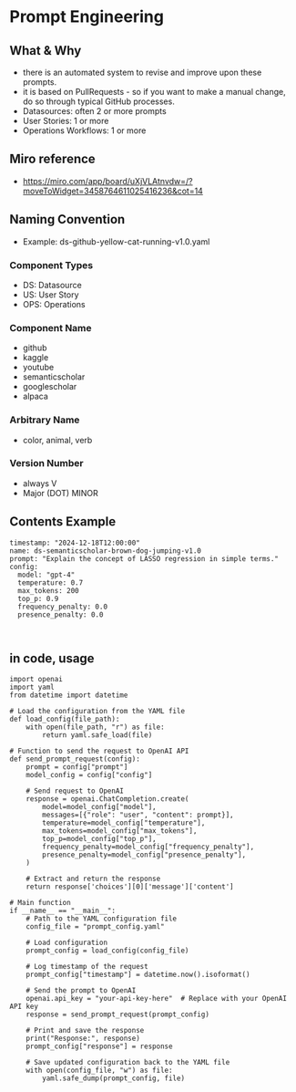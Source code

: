 # Prompt Engineering 

## What & Why
- there is an automated system to revise and improve upon these prompts. 
- it is based on PullRequests - so if you want to make a manual change, do so through typical GitHub processes. 
- Datasources: often 2 or more prompts
- User Stories: 1 or more 
- Operations Workflows: 1 or more

## Miro reference
- https://miro.com/app/board/uXjVLAtnvdw=/?moveToWidget=3458764611025416236&cot=14

## Naming Convention 
- Example: ds-github-yellow-cat-running-v1.0.yaml

### Component Types
- DS: Datasource
- US: User Story
- OPS: Operations

### Component Name
- github
- kaggle
- youtube
- semanticscholar
- googlescholar
- alpaca


### Arbitrary Name
- color, animal, verb

### Version Number
- always V
- Major (DOT) MINOR





## Contents Example


```
timestamp: "2024-12-18T12:00:00"
name: ds-semanticscholar-brown-dog-jumping-v1.0
prompt: "Explain the concept of LASSO regression in simple terms."
config:
  model: "gpt-4"
  temperature: 0.7
  max_tokens: 200
  top_p: 0.9
  frequency_penalty: 0.0
  presence_penalty: 0.0



```

## in code, usage 


```
import openai
import yaml
from datetime import datetime

# Load the configuration from the YAML file
def load_config(file_path):
    with open(file_path, "r") as file:
        return yaml.safe_load(file)

# Function to send the request to OpenAI API
def send_prompt_request(config):
    prompt = config["prompt"]
    model_config = config["config"]
    
    # Send request to OpenAI
    response = openai.ChatCompletion.create(
        model=model_config["model"],
        messages=[{"role": "user", "content": prompt}],
        temperature=model_config["temperature"],
        max_tokens=model_config["max_tokens"],
        top_p=model_config["top_p"],
        frequency_penalty=model_config["frequency_penalty"],
        presence_penalty=model_config["presence_penalty"],
    )
    
    # Extract and return the response
    return response['choices'][0]['message']['content']

# Main function
if __name__ == "__main__":
    # Path to the YAML configuration file
    config_file = "prompt_config.yaml"
    
    # Load configuration
    prompt_config = load_config(config_file)
    
    # Log timestamp of the request
    prompt_config["timestamp"] = datetime.now().isoformat()

    # Send the prompt to OpenAI
    openai.api_key = "your-api-key-here"  # Replace with your OpenAI API key
    response = send_prompt_request(prompt_config)
    
    # Print and save the response
    print("Response:", response)
    prompt_config["response"] = response

    # Save updated configuration back to the YAML file
    with open(config_file, "w") as file:
        yaml.safe_dump(prompt_config, file)

```